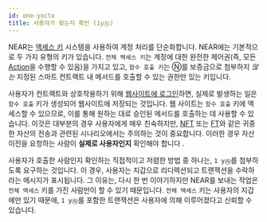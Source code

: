 ```yaml
---
id: one-yocto
title: 사용자가 맞는지 확인 (1yⓃ)
---
```


NEAR는 [액세스 키](../../../1.concepts/basics/accounts/access-keys.md) 시스템을 사용하여 계정 처리를 단순화합니다. NEAR에는 기본적으로 두 가지 유형의 키가 있습니다. `전체 액세스 키`는 계정에 대한 완전한 제어권(즉, 모든 [Action](../actions.md)을 수행할 수 있음)을 가지고 있고, `함수 호출 키`는 Ⓝ를 보증금으로 첨부하지 _않는_ 지정된 스마트 컨트랙트 내 메서드를 호출할 수 있는 권한만 있는 키입니다.

사용자가 컨트랙트와 상호작용하기 위해 [웹사이트에 로그인](../../integrate/frontend.md#user-sign-in)하면, 실제로 발생하는 일은 `함수 호출` 키가 생성되어 웹사이트에 저장되는 것입니다. 웹 사이트는 `함수 호출` 키에 액세스할 수 있으므로, 이를 통해 원하는 대로 승인된 메서드를 호출하는 데 사용할 수 있습니다. 이것은 대부분의 경우 사용자에게 매우 친숙하지만, [NFT](../../relevant-contracts/nft.md) 또는 [FT](../../relevant-contracts/ft.md)와 같은 귀중한 자산의 전송과 관련된 시나리오에서는 주의하는 것이 중요합니다. 이러한 경우 자산 이전을 요청하는 사람이 **실제로 사용자인지** 확인해야 합니다 .

사용자가 호출한 사람인지 확인하는 직접적이고 저렴한 방법 중 하나는, `1 yⓃ`를 첨부하도록 요구하는 것입니다. 이 경우, 사용자는 지갑으로 리디렉션되고 트랜잭션을 수락하라는 메시지가 표시됩니다. 그 이유는, 다시 한 번 이야기하지만 NEAR를 보내는 작업은 `전체 액세스` 키를 가진 사람만이 할 수 있기 때문입니다. `전체 액세스` 키는 사용자의 지갑에만 있기 때문에, `1 yⓃ`를 포함한 트랜잭션은 사용자에 의해 이루어졌다고 신뢰할 수 있습니다.
